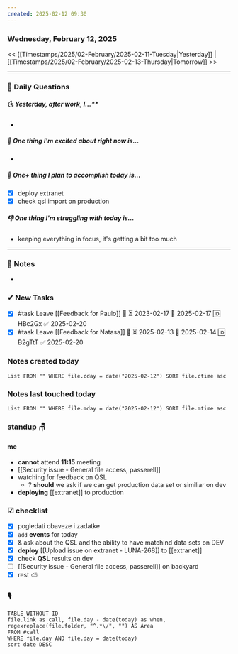 ```yaml
---
created: 2025-02-12 09:30
---
```

### Wednesday, February 12, 2025

<< [[Timestamps/2025/02-February/2025-02-11-Tuesday|Yesterday]] | [[Timestamps/2025/02-February/2025-02-13-Thursday|Tomorrow]] >>

---
### 📅 Daily Questions
##### 🌜 **Yesterday**, after work, I...**
- 

##### 🙌 **One thing I'm excited about right now is...**
- 

##### 🚀 **One+ thing I plan to accomplish today is...**
- [x] deploy extranet
- [x] check qsl import on production

##### 👎 **One thing I'm struggling with today is...**
- keeping everything in focus, it's getting a bit too much

---
### 📝 Notes
- 
### ✔ New Tasks
- [x] #task Leave [[Feedback for Paulo]] 🔼 ⏳ 2023-02-17 📅 2025-02-17 🆔 HBc2Gx ✅ 2025-02-20
- [x] #task Leave [[Feedback for Natasa]] 🔼 ⏳ 2025-02-13 📅 2025-02-14 🆔 B2gTtT ✅ 2025-02-20
### Notes created today
```dataview
List FROM "" WHERE file.cday = date("2025-02-12") SORT file.ctime asc
```

### Notes last touched today
```dataview
List FROM "" WHERE file.mday = date("2025-02-12") SORT file.mtime asc
`````

### standup 🪑
#### me
- **cannot** attend **11:15** meeting
- [[Security issue - General file access, passerell]]
- watching for feedback on QSL
	- ? **should** we ask if we can get production data set or similiar on dev
- **deploying** [[extranet]] to production

### ☑ checklist
- [x] pogledati  obaveze i zadatke
- [x] `add` **events** for today
- [x] & ask about the QSL and the ability to have matchind data sets on DEV
- [x] **deploy** [[Upload issue on extranet - LUNA-268]] to [[extranet]]
- [x] check **QSL** results on dev
- [ ] [[Security issue - General file access, passerell]] on backyard
- [x] rest ⛅ 

### 🎙
```dataview
TABLE WITHOUT ID
file.link as call, file.day - date(today) as when, regexreplace(file.folder, "^.*\/", "") AS Area
FROM #call
WHERE file.day AND file.day = date(today)
sort date DESC
```
